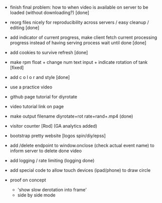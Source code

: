 - finish final problem: how to when video is available on server to be loaded (without downloading?) [done]
- reorg files nicely for reproducibility across servers / easy cleanup / editing [done]
- add indicator of current progress, make client fetch current processing progress instead of having serving process wait until done [done]
- add cookies to survive refresh [done]
- make rpm float + change num text input + indicate rotation of tank [fixed] 
- add c o l o r and style [done]


- use a practice video
- github page tutorial for diyrotate
- video tutorial link on page
- make output filename diyrotate+rot rate+rand+.mp4 (done)
- visitor counter [Rod] (GA analytics added)
- bootstrap pretty website [logos spin/diy/epss]
- add /delete endpoint to window.onclose (check actual event name) to inform server to delete done video
- add logging / rate limiting (logging done)
- add special code to allow touch devices (ipad/phone) to draw circle
- proof on concept 
    - 'show slow derotation into frame'
    - side by side mode

